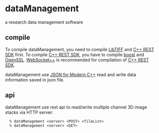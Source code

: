 # dataManagement
a research data management software

## compile
To compile dataManagement, you need to compile [LibTIFF][] and [C++ REST SDK][] first. To compile [C++ REST SDK][], you have to compile [boost][] and [OpenSSL][]. [WebSocket++][] is recommended for compilation of [C++ REST SDK][].

dataManagement use [JSON for Modern C++][] read and write data information saved in json file.

## api
dataManagement use rest api to read/write multiple channel 3D image stacks via HTTP server:
```
  % dataManagement <server> <POST> <fileList>
  % dataManagement <server> <GET>
```
  
##

[LibTIFF]: http://www.remotesensing.org/libtiff
[C++ REST SDK]:https://github.com/Microsoft/cpprestsdk
[JSON for Modern C++]:https://github.com/nlohmann/json
[boost]:http://www.boost.org
[OpenSSL]:https://www.openssl.org
[WebSocket++]: https://github.com/zaphoyd/websocketpp

